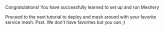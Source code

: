 Congratulations! You have successfully learned to set up and run Meshery

Proceed to the next tutorial to deploy and mesh around with your favorite service mesh.
Psst. We don't have favorites but you can ;)